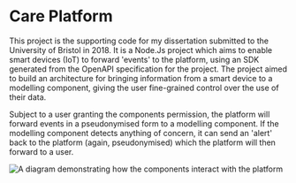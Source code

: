 # Care Platform

This project is the supporting code for my dissertation submitted to the University of Bristol in 2018. It is a Node.Js project which aims to enable smart devices (IoT) to forward 'events' to the platform, using an SDK generated from the OpenAPI specification for the project. The project aimed to build an architecture for bringing information from a smart device to a modelling component, giving the user fine-grained control over the use of their data.

Subject to a user granting the components permission, the platform will forward events in a pseudonymised form to a modelling component. If the modelling component detects anything of concern, it can send an 'alert' back to the platform (again, pseudonymised) which the platform will then forward to a user.

![A diagram demonstrating how the components interact with the platform](http://ambler.me/filestore/Architecture.png)
